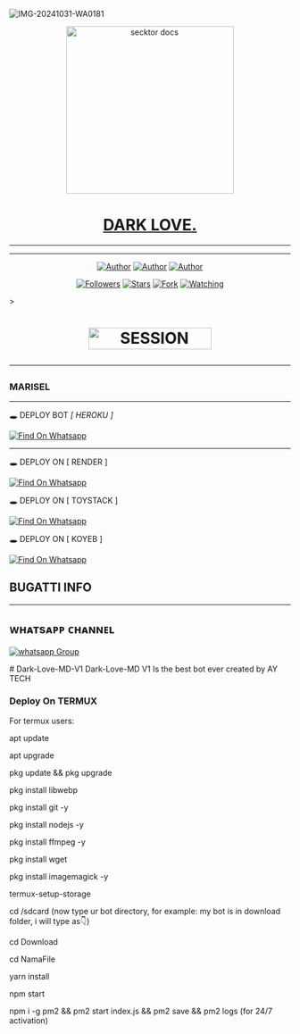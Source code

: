![IMG-20241031-WA0181](https://github.com/user-attachments/assets/573c03d9-cf77-4d7c-abfd-3dd2f41a0734)

<p align="center">  
  <a href="https://github.com/user-attachments/assets/573c03d9-cf77-4d7c-abfd-3dd2f41a0734">
    <img alt="secktor docs" height="300" src="![IMG-20241031-WA0181](https://github.com/user-attachments/assets/573c03d9-cf77-4d7c-abfd-3dd2f41a0734)
      ">
    <h1 align="center"> DARK LOVE.</h1>
  </a>
</p>  
  
</p>

---

  ***

</p>
<p align="center">
<a href="https://github.com/betingrich"><img title="Author" src="https://img.shields.io/badge/betingrich-black?style=for-the-badge&logo=Github"></a> <a href="https://whatsapp.com/channel/0029Vajvy2kEwEjwAKP4SI0x"><img title="Author" src="https://img.shields.io/badge/CHANNEL-black?style=for-the-badge&logo=whatsapp"></a> <a href="https://wa.me/254740007567"><img title="Author" src="https://img.shields.io/badge/CHAT US-black?style=for-the-badge&logo=whatsapp"></a>
<p/>
<p align="center">
<a href="https://github.com/betingrich?tab=followers"><img title="Followers" src="https://img.shields.io/github/followers/betingrich?label=Followers&style=social"></a>
<a href="https://github.com/betingrich/Bugatti/stargazers/"><img title="Stars" src="https://img.shields.io/github/stars/betingrich/Bugatti?&style=social"></a>
<a href="https://github.com/betingrich/Bugatti/network/members"><img title="Fork" src="https://img.shields.io/github/forks/betingrich/Bugatti?style=social"></a>
<a href="https://github.com/betingrich/Bugatti/watchers"><img title="Watching" src="https://img.shields.io/github/watchers/betingrich/Bugatti?label=Watching&style=social"></a>
</p>></a>                     

   <h1 align="center"                  







 <a href="https://replit.com/@mariseltru/Bugatti-pair"><img title="SESSION" src="https://img.shields.io/badge/GET SESSION-h?color=blue&style=for-the-badge&logo=Bugatti" width="220" height="38.45"/></a></p>




***



### MARISEL

***

🕳️  DEPLOY BOT *[ HEROKU ]*

[![Find On Whatsapp ](https://img.shields.io/badge/➤Click-Here-red.svg)](https://dashboard.heroku.com/new?template=https://github.com/ref=https://github.com/ayodejibot/Dark-Love-MD-V1)

****
🕳️  DEPLOY ON [ RENDER ]

[![Find On Whatsapp ](https://img.shields.io/badge/➤Click-Here-blue.svg)](https://render.com)

🕳️  DEPLOY ON [ TOYSTACK ]

[![Find On Whatsapp ](https://img.shields.io/badge/➤Click-Here-blue.svg)](https://toystack.ai)

🕳️  DEPLOY ON [ KOYEB ]

[![Find On Whatsapp ](https://img.shields.io/badge/➤Click-Here-blue.svg)](https://koyeb.com)

 ##  BUGATTI INFO
***

</p>
   
##


## ᴡʜᴀᴛsᴀᴘᴘ ᴄʜᴀɴɴᴇʟ
<a href="https://whatsapp.com/channel/0029Vajvy2kEwEjwAKP4SI0x" target="_blank">
    <img alt="whatsapp Group" src="https://img.shields.io/badge/ Whatsapp Support Channel -25D366?style=for-the-badge&logo=whatsapp&logoColor=white" />
  </a>
</p># Dark-Love-MD-V1
Dark-Love-MD V1 Is the best bot ever created by AY TECH

### Deploy On TERMUX
For termux users:

apt update

apt upgrade

pkg update && pkg upgrade

pkg install libwebp

pkg install git -y

pkg install nodejs -y 

pkg install ffmpeg -y 

pkg install wget

pkg install imagemagick -y

termux-setup-storage

cd /sdcard (now type ur bot directory, for example: my bot is in download folder, i will type as👇)

cd Download

cd NamaFile

yarn install

npm start


npm i -g pm2 && pm2 start index.js && pm2 save && pm2 logs (for 24/7 activation)

